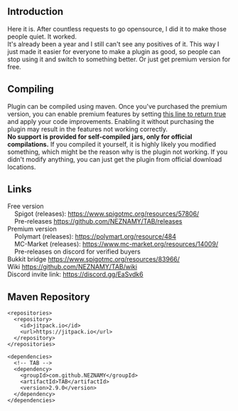 ## Introduction  
Here it is. After countless requests to go opensource, I did it to make those people quiet. It worked.  
It's already been a year and I still can't see any positives of it. This way I just made it easier for everyone to make a plugin as good, so people can stop using it and switch to something better. Or just get premium version for free.  
  
  
## Compiling
Plugin can be compiled using maven. Once you've purchased the premium version, you can enable premium features by setting [this line to return true](https://github.com/NEZNAMY/TAB/blob/master/shared/src/main/java/me/neznamy/tab/shared/TAB.java#L78) and apply your code improvements. Enabling it without purchasing the plugin may result in the features not working correctly.  
**No support is provided for self-compiled jars, only for official compilations.** If you compiled it yourself, it is highly likely you modified something, which might be the reason why is the plugin not working. If you didn't modify anything, you can just get the plugin from official download locations.
  
  
## Links
Free version  
    Spigot (releases): https://www.spigotmc.org/resources/57806/  
    Pre-releases https://github.com/NEZNAMY/TAB/releases  
Premium version  
    Polymart (releases): https://polymart.org/resource/484  
    MC-Market (releases): https://www.mc-market.org/resources/14009/  
    Pre-releases on discord for verified buyers  
Bukkit bridge https://www.spigotmc.org/resources/83966/  
Wiki https://github.com/NEZNAMY/TAB/wiki  
Discord invite link: https://discord.gg/EaSvdk6  


## Maven Repository
```
<repositories>
  <repository>
    <id>jitpack.io</id>
    <url>https://jitpack.io</url>
  </repository>
</repositories>

<dependencies>
  <!-- TAB -->
  <dependency>
    <groupId>com.github.NEZNAMY</groupId>
    <artifactId>TAB</artifactId>
    <version>2.9.0</version>
  </dependency>
</dependencies>
 ```